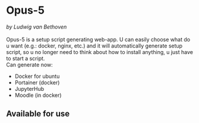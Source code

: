 # Opus-5
<i>by Ludwig van Bethoven</i> <br><br>
Opus-5 is a setup script generating web-app. U can easily choose what do u want (e.g.: docker, nginx, etc.) and it will automatically generate setup script, so u no longer need to think about how to install anything, u just have to start a script.
<br>
Can generate now:<br>
<ul>
    <li>Docker for ubuntu</li>
    <li>Portainer (docker)</li>
    <li>JupyterHub</li>
    <li>Moodle (in docker)</li>
</ul>
<h2>Available for use</h2>
